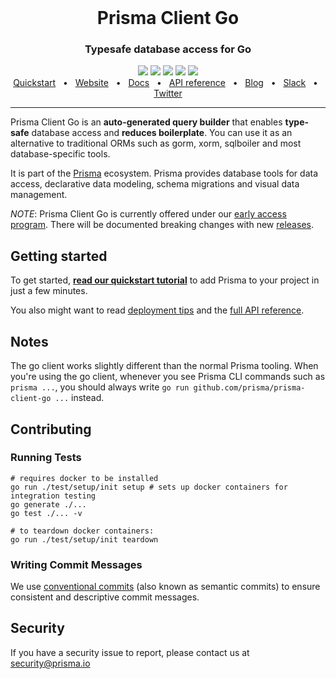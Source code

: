 <br />

<div align="center">
    <h1>Prisma Client Go</h1>
    <p><h3 align="center">Typesafe database access for Go</h3></p>
    <div>
        <a href="https://github.com/prisma/prisma-client-go/releases"><img src="https://img.shields.io/github/v/release/prisma/prisma-client-go" /></a>
        <a href="https://github.com/prisma/prisma-client-go/actions/workflows/test.yml"><img src="https://github.com/prisma/prisma-client-go/actions/workflows/test.yml/badge.svg" /></a>
        <a href="#contributing"><img src="https://img.shields.io/badge/PRs-welcome-brightgreen.svg" /></a>
        <a href="./LICENSE"><img src="https://img.shields.io/github/license/prisma/prisma-client-go" /></a>
        <a href="https://slack.prisma.io/"><img src="https://img.shields.io/badge/chat-on%20slack-blue.svg" /></a>
    </div>
    <div>
        <a href="./docs/quickstart.md">Quickstart</a>
        <span>&nbsp;&nbsp;•&nbsp;&nbsp;</span>
        <a href="https://www.prisma.io/">Website</a>
        <span>&nbsp;&nbsp;•&nbsp;&nbsp;</span>
        <a href="./docs">Docs</a>
        <span>&nbsp;&nbsp;•&nbsp;&nbsp;</span>
        <a href="./docs/reference">API reference</a>
        <span>&nbsp;&nbsp;•&nbsp;&nbsp;</span>
        <a href="https://www.prisma.io/blog">Blog</a>
        <span>&nbsp;&nbsp;•&nbsp;&nbsp;</span>
        <a href="https://slack.prisma.io/">Slack</a>
        <span>&nbsp;&nbsp;•&nbsp;&nbsp;</span>
        <a href="https://twitter.com/prisma">Twitter</a>
    </div>
</div>

<hr>

Prisma Client Go is an **auto-generated query builder** that enables **type-safe** database access and **reduces boilerplate**. You can use it as an alternative to traditional ORMs such as gorm, xorm, sqlboiler and most database-specific tools.

It is part of the [Prisma](https://www.prisma.io/) ecosystem. Prisma provides database tools for data access, declarative data modeling, schema migrations and visual data management.

_NOTE_: Prisma Client Go is currently offered under our [early access program](https://www.prisma.io/docs/about/releases#product-maturity-levels). There will be documented breaking changes with new [releases](https://github.com/prisma/prisma-client-go/releases).

## Getting started

To get started, [**read our quickstart tutorial**](./docs/quickstart.md) to add Prisma to your project in just a few minutes.

You also might want to read [deployment tips](./docs/deploy.md) and the [full API reference](./docs/reference).

## Notes

The go client works slightly different than the normal Prisma tooling. When you're using the go client, whenever you see Prisma CLI commands such as `prisma ...`, you should always write `go run github.com/prisma/prisma-client-go ...` instead.

## Contributing

### Running Tests

```shell
# requires docker to be installed
go run ./test/setup/init setup # sets up docker containers for integration testing
go generate ./...
go test ./... -v

# to teardown docker containers:
go run ./test/setup/init teardown
```

### Writing Commit Messages

We use [conventional commits](https://www.conventionalcommits.org) (also known as semantic commits) to ensure consistent and descriptive commit messages.

## Security

If you have a security issue to report, please contact us at [security@prisma.io](mailto:security@prisma.io?subject=[GitHub]%20Prisma%202%20Security%20Report%20Go)
